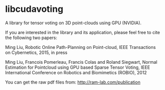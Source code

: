 # libcudavoting
A library for tensor voting on 3D point-clouds using GPU (NVIDIA). 


If you are interested in the library and its application, please feel free to cite the following two papers:

Ming Liu, Robotic Online Path-Planning on Point-cloud, IEEE Transactions on Cybernetics, 2015, in press

Ming Liu, Francois Pomerleau, Francis Colas and Roland Siegwart, Normal Estimation for Pointcloud using GPU based Sparse Tensor Voting, IEEE International Conference on Robotics and Biomimetics (ROBIO), 2012

You can get the raw pdf files from: http://ram-lab.com/publication
